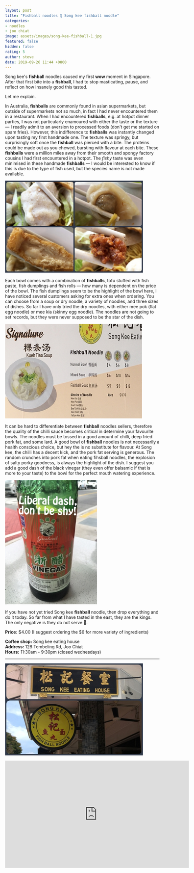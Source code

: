 ```yaml
---
layout: post
title: "Fishball noodles @ Song kee fishball noodle"
categories:
- noodles
- joo chiat
image: assets/images/song-kee-fishball-1.jpg
featured: false
hidden: false
rating: 5
author: steve
date: 2019-09-26 11:44 +0800
---
```

Song kee's **fishball** noodles caused my first **wow** moment in Singapore. After that first bite into a **fishball**, I had to stop masticating, pause, and reflect on how insanely good this tasted.  

Let me explain.  

In Australia, **fishballs** are commonly found in asian supermarkets, but outside of supermarkets not so much, in fact I had never encountered them in a restaurant. When I had encountered **fishballs**, e.g. at hotpot dinner parties, I was not particularly enamoured with either the taste or the texture — I readily admit to an aversion to processed foods (don't get me started on spam fries). However, this indifference to **fishballs** was instantly changed upon tasting my first handmade one. The texture was springy, but surprisingly soft once the **fishball** was pierced with a bite. The proteins could be made out as you chewed, bursting with flavour at each bite. These **fishballs** were a million miles away from their smooth and spongy factory cousins I had first encountered in a hotpot. The *fishy* taste was even minimised in these handmade **fishballs** — I would be interested to know if this is due to the type of fish used, but the species name is not made available.

![fishballs](/assets/images/song-kee-fishball-3.jpg "Different song kee ingredients")

Each bowl comes with a combination of **fishballs**, tofu stuffed with fish paste, fish dumplings and fish rolls — how many is dependent on the price of the bowl. The fish dumplings seem to be the highlight of the bowl here, I have noticed several customers asking for extra ones when ordering. You can choose from a soup or dry noodle, a variety of noodles, and three sizes of dishes. So far I have only tried the dry noodles, with either mee pok (flat egg noodle) or mee kia (skinny egg noodle). The noodles are not going to set records, but they were never supposed to be the star of the dish.  

![song kee menu](/assets/images/song-kee-fishball-2.jpg "Song kee menu")

It can be hard to differentiate between **fishball** noodles sellers, therefore the quality of the chilli sauce becomes critical in determine your favourite bowls. The noodles must be tossed in a good amount of chilli, deep fried pork fat, and some lard. A good bowl of **fishball** noodles is not necessarily a health conscious choice, but hey the is no substitute for flavour. At Song kee, the chilli has a decent kick, and the pork fat serving is generous. The random crunches into pork fat when eating fihsball noodles, the explosion of salty porky goodness, is always the highlight of the dish. I suggest you add a good dash of the black vinegar (they even offer balsamic if that is more to your taste) to the bowl for the perfect mouth watering experience.

![black vinegar](/assets/images/song-kee-fishball-4.jpg "Required black vinegar")

If you have not yet tried Song kee **fishball** noodle, then drop everything and do it today. So far from what I have tasted in the east, they are the kings. The only negative is they do not serve 🍺.  

**Price:** $4.00 (I suggest ordering the $6 for more variety of ingredients)  

**Coffee shop:** Song kee eating house  
**Address:** 128 Tembeling Rd, Joo Chiat  
**Hours:** 11:30am - 9:30pm (closed wednesdays)  

***  

![song kee fishball noodle](/assets/images/song-kee-fishball-5.jpg "Song kee fishball noodle")

<iframe src="https://www.google.com/maps/embed?pb=!1m18!1m12!1m3!1d3988.77401685356!2d103.90023211421256!3d1.3109432990438639!2m3!1f0!2f0!3f0!3m2!1i1024!2i768!4f13.1!3m3!1m2!1s0x31da18127341981d%3A0x1d62345e9d7aa3fd!2sSong%20Kee%20Fishball%20Noodle!5e0!3m2!1sen!2ssg!4v1569467410788!5m2!1sen!2ssg" width="600" height="350" frameborder="0" style="border:0;" allowfullscreen=""></iframe>